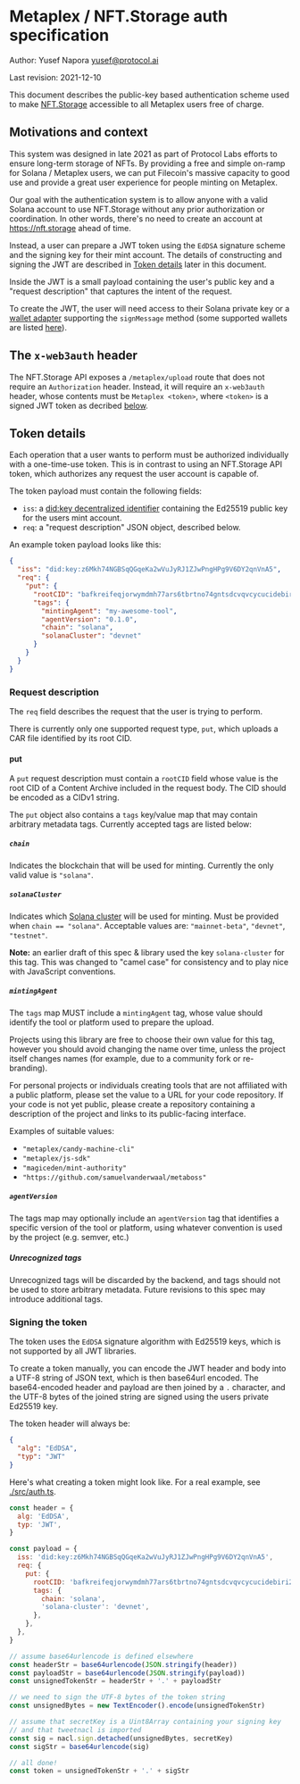 # Metaplex / NFT.Storage auth specification

Author: Yusef Napora <yusef@protocol.ai>

Last revision: 2021-12-10

This document describes the public-key based authentication scheme used to make [NFT.Storage](https://nft.storage) accessible to all Metaplex users free of charge.

## Motivations and context

This system was designed in late 2021 as part of Protocol Labs efforts to ensure long-term storage of NFTs. By providing a free and simple on-ramp for Solana / Metaplex users, we can put Filecoin's massive capacity to good use and provide a great user experience for people minting on Metaplex.

Our goal with the authentication system is to allow anyone with a valid Solana account to use NFT.Storage without any prior authorization or coordination. In other words, there's no need to create an account at https://nft.storage ahead of time.

Instead, a user can prepare a JWT token using the `EdDSA` signature scheme and the signing key for their mint account. The details of constructing and signing the JWT are described in [Token details](#token-details) later in this document.

Inside the JWT is a small payload containing the user's public key and a "request description" that captures the intent of the request.

To create the JWT, the user will need access to their Solana private key or a [wallet adapter](https://github.com/solana-labs/wallet-adapter) supporting the `signMessage` method (some supported wallets are listed [here](https://github.com/solana-labs/wallet-adapter/blob/master/FAQ.md#how-can-i-sign-and-verify-messages)).

## The `x-web3auth` header

The NFT.Storage API exposes a `/metaplex/upload` route that does not require an `Authorization` header. Instead, it will require an `x-web3auth` header, whose contents must be `Metaplex <token>`, where `<token>` is a signed JWT token as decribed [below](#token-details).

## Token details

Each operation that a user wants to perform must be authorized individually with a one-time-use token. This is in contrast to using an NFT.Storage API token, which authorizes any request the user account is capable of.

The token payload must contain the following fields:

- `iss`: a [did:key decentralized identifier](https://w3c-ccg.github.io/did-method-key/) containing the Ed25519 public key for the users mint account.
- `req`: a "request description" JSON object, described below.

An example token payload looks like this:

```json
{
  "iss": "did:key:z6Mkh74NGBSqQGqeKa2wVuJyRJ1ZJwPngHPg9V6DY2qnVnA5",
  "req": {
    "put": {
      "rootCID": "bafkreifeqjorwymdmh77ars6tbrtno74gntsdcvqvcycucidebiri2e7qy",
      "tags": {
        "mintingAgent": "my-awesome-tool",
        "agentVersion": "0.1.0",
        "chain": "solana",
        "solanaCluster": "devnet"
      }
    }
  }
}
```

### Request description

The `req` field describes the request that the user is trying to perform.

There is currently only one supported request type, `put`, which uploads a CAR file identified by its root CID.

#### put

A `put` request description must contain a `rootCID` field whose value is the root CID of a Content Archive included in the request body.
The CID should be encoded as a CIDv1 string.

The `put` object also contains a `tags` key/value map that may contain arbitrary metadata tags. Currently accepted tags are listed below:

##### `chain`

Indicates the blockchain that will be used for minting. Currently the only valid value is `"solana"`.

##### `solanaCluster`

Indicates which [Solana cluster](https://docs.solana.com/clusters) will be used for minting. Must be provided when `chain == "solana"`. Acceptable values are: `"mainnet-beta"`, `"devnet"`, `"testnet"`.

**Note:** an earlier draft of this spec & library used the key `solana-cluster` for this tag. This was changed to "camel case" for consistency and to play nice with JavaScript conventions.

##### `mintingAgent`

The `tags` map MUST include a `mintingAgent` tag, whose value should identify the tool or platform used to prepare the upload.

Projects using this library are free to choose their own value for this tag, however you should avoid changing the name over time, unless the project itself changes names (for example, due to a community fork or re-branding).

For personal projects or individuals creating tools that are not affiliated with a public platform, please set the value to a URL for your code repository. If your code is not yet public, please create a repository containing a description of the project and links to its public-facing interface.

Examples of suitable values:

- `"metaplex/candy-machine-cli"`
- `"metaplex/js-sdk"`
- `"magiceden/mint-authority"`
- `"https://github.com/samuelvanderwaal/metaboss"`

##### `agentVersion`

The tags map may optionally include an `agentVersion` tag that identifies a specific version of the tool or platform, using whatever convention is used by the project (e.g. semver, etc.)

##### Unrecognized tags

Unrecognized tags will be discarded by the backend, and tags should not be used to store arbitrary metadata. Future revisions to this spec may introduce additional tags.

### Signing the token

The token uses the `EdDSA` signature algorithm with Ed25519 keys, which is not supported by all JWT libraries.

To create a token manually, you can encode the JWT header and body into a UTF-8 string of JSON text, which is then base64url encoded. The base64-encoded header and payload are then joined by a `.` character, and the UTF-8 bytes of the joined string are signed using the users private Ed25519 key.

The token header will always be:

```json
{
  "alg": "EdDSA",
  "typ": "JWT"
}
```

Here's what creating a token might look like. For a real example, see [./src/auth.ts](./src/auth.ts).

```js
const header = {
  alg: 'EdDSA',
  typ: 'JWT',
}

const payload = {
  iss: 'did:key:z6Mkh74NGBSqQGqeKa2wVuJyRJ1ZJwPngHPg9V6DY2qnVnA5',
  req: {
    put: {
      rootCID: 'bafkreifeqjorwymdmh77ars6tbrtno74gntsdcvqvcycucidebiri2e7qy',
      tags: {
        chain: 'solana',
        'solana-cluster': 'devnet',
      },
    },
  },
}

// assume base64urlencode is defined elsewhere
const headerStr = base64urlencode(JSON.stringify(header))
const payloadStr = base64urlencode(JSON.stringify(payload))
const unsignedTokenStr = headerStr + '.' + payloadStr

// we need to sign the UTF-8 bytes of the token string
const unsignedBytes = new TextEncoder().encode(unsignedTokenStr)

// assume that secretKey is a Uint8Array containing your signing key
// and that tweetnacl is imported
const sig = nacl.sign.detached(unsignedBytes, secretKey)
const sigStr = base64urlencode(sig)

// all done!
const token = unsignedTokenStr + '.' + sigStr
```
